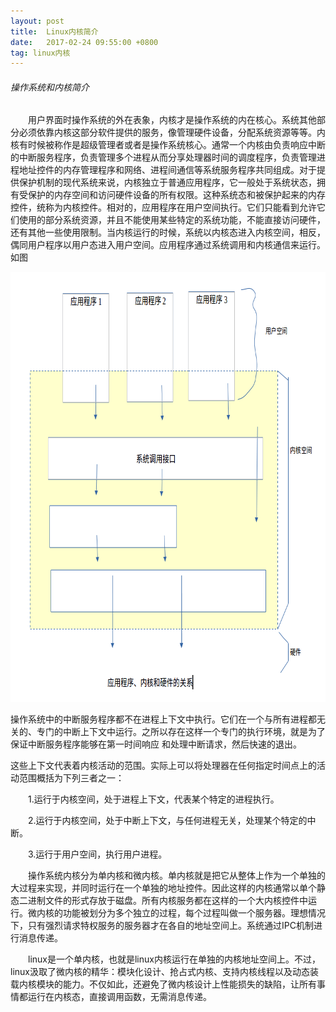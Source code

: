 ```yaml
---
layout: post
title:  Linux内核简介
date:   2017-02-24 09:55:00 +0800
tag: linux内核
---
```


###### 操作系统和内核简介

&emsp;&emsp;用户界面时操作系统的外在表象，内核才是操作系统的内在核心。系统其他部分必须依靠内核这部分软件提供的服务，像管理硬件设备，分配系统资源等等。内核有时候被称作是超级管理者或者是操作系统核心。通常一个内核由负责响应中断的中断服务程序，负责管理多个进程从而分享处理器时间的调度程序，负责管理进程地址控件的内存管理程序和网络、进程间通信等系统服务程序共同组成。对于提供保护机制的现代系统来说，内核独立于普通应用程序，它一般处于系统状态，拥有受保护的内存空间和访问硬件设备的所有权限。这种系统态和被保护起来的内存控件，统称为内核控件。相对的，应用程序在用户空间执行。它们只能看到允许它们使用的部分系统资源，并且不能使用某些特定的系统功能，不能直接访问硬件，还有其他一些使用限制。当内核运行的时候，系统以内核态进入内核空间，相反，偶同用户程序以用户态进入用户空间。应用程序通过系统调用和内核通信来运行。如图
<div align="center">
	<img src="/images/posts/linux/linux-p-1.png" height="688" width="767">
</div>

操作系统中的中断服务程序都不在进程上下文中执行。它们在一个与所有进程都无关的、专门的中断上下文中运行。之所以存在这样一个专门的执行环境，就是为了保证中断服务程序能够在第一时间响应 和处理中断请求，然后快速的退出。

这些上下文代表着内核活动的范围。实际上可以将处理器在任何指定时间点上的活动范围概括为下列三者之一：

&emsp;&emsp;1.运行于内核空间，处于进程上下文，代表某个特定的进程执行。

&emsp;&emsp;2.运行于内核空间，处于中断上下文，与任何进程无关，处理某个特定的中断。

&emsp;&emsp;3.运行于用户空间，执行用户进程。


&emsp;&emsp;操作系统内核分为单内核和微内核。单内核就是把它从整体上作为一个单独的大过程来实现，并同时运行在一个单独的地址控件。因此这样的内核通常以单个静态二进制文件的形式存放于磁盘。所有内核服务都在这样的一个大内核控件中运行。微内核的功能被划分为多个独立的过程，每个过程叫做一个服务器。理想情况下，只有强烈请求特权服务的服务器才在各自的地址空间上。系统通过IPC机制进行消息传递。

&emsp;&emsp;linux是一个单内核，也就是linux内核运行在单独的内核地址空间上。不过，linux汲取了微内核的精华：模块化设计、抢占式内核、支持内核线程以及动态装载内核模块的能力。不仅如此，还避免了微内核设计上性能损失的缺陷，让所有事情都运行在内核态，直接调用函数，无需消息传递。







